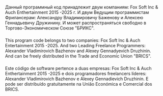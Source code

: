 Данный программный код принадлежит двум компаниям: Fox Soft Inc & Auch Enthertainment 2015 -2025 г. И двум Ведущим программистам Фрилансерам: Александру Владимировичу Баженову и Алексею Геннадьевичу Дружинину.
И может распространяться свободно в Торгово-Экономическом Союзе "БРИКС".
###
This program code belongs to two companies: Fox Soft Inc & Auch Entertainment 2015 -2025. And two Leading Freelance Programmers:
Alexander Vladimirovich Bazhenov and Alexey Gennadyevich Druzhinin. And can be freely distributed in the Trade and Economic Union "BRICS".
###
Este código de software pertence a duas empresas: Fox Soft Inc & Auch Enthertainment 2015 -2025 e dois programadores freelancers líderes:
Alexander Vladimirovich Bazhenov e Alexey Gennadievich Druzhinin. E pode ser distribuído gratuitamente na União Económica e Comercial dos BRICS.
